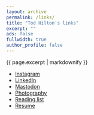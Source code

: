 ```yaml
---
layout: archive
permalink: /links/
title: "Tod Hilton's links"
excerpt: ""
ads: false
fullwidth: true
author_profile: false
---
```


{{ page.excerpt | markdownify }}

<div class="grid__wrapper">
  <ul>
    <li><a href="https://instagram.com/HiltonTod">Instagram</a></li>
    <li><a href="https://www.linkedin.com/in/todhilton">LinkedIn</a></li>
    <li><a href="https://hachyderm.io/@HiltonTod">Mastodon</a></li>
    <li><a href="https://photos.todhilton.com/">Photography</a></li>
    <li><a href="/reads/books">Reading list</a></li>
    <li><a href="/resume">Resume</a></li>
  </ul>
</div>
